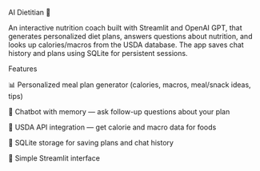 AI Dietitian 🥗

An interactive nutrition coach built with Streamlit and OpenAI GPT, that generates personalized diet plans, answers questions about nutrition, and looks up calories/macros from the USDA database.
The app saves chat history and plans using SQLite for persistent sessions.

Features

📊 Personalized meal plan generator (calories, macros, meal/snack ideas, tips)

💬 Chatbot with memory — ask follow-up questions about your plan

🔎 USDA API integration — get calorie and macro data for foods

💾 SQLite storage for saving plans and chat history

🎨 Simple Streamlit interface

